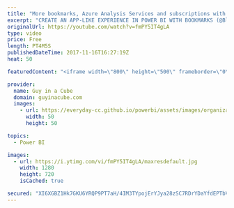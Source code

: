 ```yaml
---
title: "More bookmarks, Azure Analysis Services and subscriptions with Power BI"
excerpt: "CREATE AN APP-LIKE EXPERIENCE IN POWER BI WITH BOOKMARKS (@BlueGraniteInc) https://www.blue-granite.com/blog/create-an-app-like-experience-in-power-bi-with-bookmarks  When to Scale-Up or Scale-Out with Azure Analysis Services (@SQLbyoBI) http://byobi.com/2017/11/when-to-scale-up-or-scale-out-with-azure-analysis-services/"
originalUrl: https://youtube.com/watch?v=fmPY5IT4gLA
type: video
price: Free
length: PT4M5S
publishedDateTime: 2017-11-16T16:27:19Z
heat: 50

featuredContent: "<iframe width=\"800\" height=\"500\" frameborder=\"0\" src=\"https://www.youtube.com/embed/fmPY5IT4gLA\" allow=\"accelerometer; autoplay; encrypted-media; gyroscope; picture-in-picture\" allowfullscreen></iframe>"

provider:
  name: Guy in a Cube
  domain: guyinacube.com
  images:
    - url: https://everyday-cc.github.io/powerbi/assets/images/organizations/guyinacube.com-50x50.jpg
      width: 50
      height: 50

topics:
  - Power BI

images:
  - url: https://i.ytimg.com/vi/fmPY5IT4gLA/maxresdefault.jpg
    width: 1280
    height: 720
    isCached: true

secured: "XI6XGBZ1Hk7GKU6YRQP9PT7aH/4IM3TYpojErYJya28zSC7RDrYDaYfdEPTbVimMijhef4nHhc2cQKDmBbGr8K9M5Yw5PsXMY2i27ZRHalCHQaU/zOZApUvknxfHtGvUfhu69jp5IjgaCztPVkScVab27ZuE5dai5L/NTmAg6miDrjMAgay1slQNj4DB3aunoWcbZ+QX/dcElnAOnNQ0M5IlIbmMpmhhO1SpvDpK5pmEZ1yBgfXU0lMwlBswrAnoP/9+GTayf/59LBJBE/Jvo6o4TDscgTWKiwWkxAB/rusODoeArtnH3zBOoGJEbJ1LVrJKH7Yv7P+M9tx5Xxc7PW/E8OFDljqX1t2BO8Tx9ZV8zDOcq73skRUughy2AwcvQzwDuApxYjDh1YVbvvYJ5U6YfYz0VH2xn3+fZzyner0=;02bmaEeEsJhfJ2KDYDCJMQ=="
---
```


